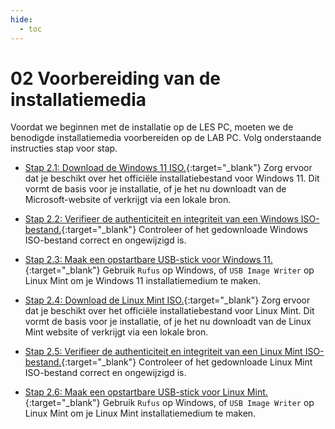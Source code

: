 ```yaml
---
hide:
  - toc
---
```


# 02 Voorbereiding van de installatiemedia
Voordat we beginnen met de installatie op de LES PC, moeten we de benodigde installatiemedia voorbereiden op de LAB PC. Volg onderstaande instructies stap voor stap.

- [Stap 2.1: Download de Windows 11 ISO.](../../howtos/download-windows11-iso/index.md){:target="_blank"} 
Zorg ervoor dat je beschikt over het officiële installatiebestand voor Windows 11. Dit vormt de basis voor je installatie, of je het nu downloadt van de Microsoft-website of verkrijgt via een lokale bron.

- [Stap 2.2: Verifieer de authenticiteit en integriteit van een Windows ISO-bestand.](../../howtos/verifieer-windows11-iso/index.md){:target="_blank"}
Controleer of het gedownloade Windows ISO-bestand correct en ongewijzigd is.
    

- [Stap 2.3: Maak een opstartbare USB-stick voor Windows 11.](../../howtos/maak-opstartbare-usb-stick-windows11/index.md){:target="_blank"}
Gebruik `Rufus` op Windows, of `USB Image Writer` op Linux Mint om je Windows 11 installatiemedium te maken.

- [Stap 2.4: Download de Linux Mint ISO.](../../howtos/download-linuxmint22-iso/index.md){:target="_blank"}
Zorg ervoor dat je beschikt over het officiële installatiebestand voor Linux Mint. Dit vormt de basis voor je installatie, of je het nu downloadt van de Linux Mint website of verkrijgt via een lokale bron.

- [Stap 2.5: Verifieer de authenticiteit en integriteit van een Linux Mint ISO-bestand.](../../howtos/verifieer-linuxmint22-iso/index.md){:target="_blank"}
Controleer of het gedownloade Linux Mint ISO-bestand correct en ongewijzigd is.

- [Stap 2.6: Maak een opstartbare USB-stick voor Linux Mint.](../../howtos/maak-opstartbare-usb-stick-linuxmint22/index.md){:target="_blank"}
Gebruik `Rufus` op Windows, of `USB Image Writer` op Linux Mint om je Linux Mint installatiemedium te maken.